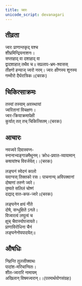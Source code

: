 ```yaml
---
title: ज्वरः
unicode_script: devanagari
---
```


## तीव्रता
ज्वरः प्राणान्तकृद् यश्च  
शीघ्रमिन्द्रियनाशनः।  
सप्ताहाद् वा दशाहाद् वा  
द्वादशाहात् तथैव च॥
सप्रलाप-भ्रम-श्वासस्  
तीक्ष्णो हन्याज् ज्वरो नरम्।
ज्वरः क्षीणस्य शूनस्य  
गम्भीरो दैर्घरात्रिकः॥(चरकः)

## चिकित्साक्रमः
तस्यां तस्याम् अवस्थायां  
ज्वरितानां विचक्षणः।  
ज्वर-क्रियाक्रमापेक्षी  
कुर्यात् तत् तच् चिकित्सितम्।(चरकः)

## आचारः
नवज्वरे दिवास्वप्न-  
स्नानाभ्यङ्गान्नमैथुनम्।
क्रोध-प्रवात-व्यायामान्  
कषायांश्च विवर्जयेत्।।(चरकः)

लङ्घनं स्वेदनं कालो  
यवाग्वस् तिक्तको रसः।
पाचनान्य् अविपक्वानां  
दोषाणां तरुणे ज्वरे।  
तृष्यते सलिलं चोष्णं  
दद्याद् वात-कफ-ज्वरे॥(चरकः)

लङ्घनेन क्षयं नीते  
दोषे, सन्धुक्षिते ऽनले।  
विज्वरत्वं लघुत्वं च  
क्षुच् चैवास्योपजायते।  
प्राणाविरोधिना चैनं  
लङ्घनेनोपपादयेत्॥

## औषधिः
निहन्ति तुलसीक्वाथः  
पादांश-मरिचान्वितः।  
शीत-ज्वरारि नामायम्  
अखिलान् विषमज्वरान्।।(परमार्थयोगसंग्रहः)

